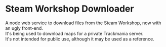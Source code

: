 # Steam Workshop Downloader

A node web service to download files from the Steam Workshop, now with an ugly front-end.  
It's being used to download maps for a private Trackmania server.  
It's not intended for public use, although it may be used as a reference.  
